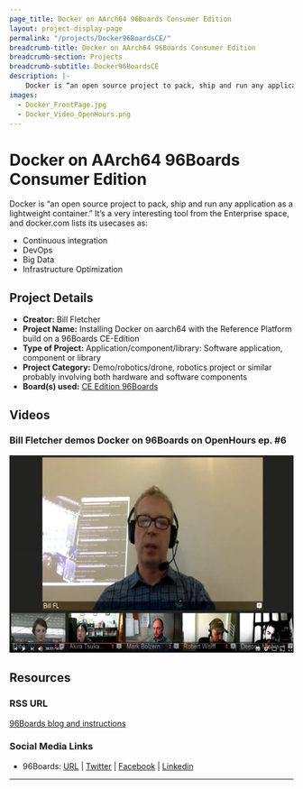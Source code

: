 ```yaml
---
page_title: Docker on AArch64 96Boards Consumer Edition
layout: project-display-page
permalink: "/projects/Docker96BoardsCE/"
breadcrumb-title: Docker on AArch64 96Boards Consumer Edition
breadcrumb-section: Projects
breadcrumb-subtitle: Docker96BoardsCE
description: |-
    Docker is “an open source project to pack, ship and run any application as a lightweight container.” It’s a very interesting tool from the Enterprise space, and docker.com lists its use cases as Continuous integration, DevOps, Big Data and Infrastructure Optimization.
images:
  - Docker_FrontPage.jpg
  - Docker_Video_OpenHours.png
---
```

# Docker on AArch64 96Boards Consumer Edition

Docker is “an open source project to pack, ship and run any application as a lightweight container.” It’s a very interesting tool from the Enterprise space, and docker.com lists its usecases as:

- Continuous integration
- DevOps
- Big Data
- Infrastructure Optimization

## Project Details

- **Creator:** Bill Fletcher
- **Project Name:** Installing Docker on aarch64 with the Reference Platform build on a 96Boards CE-Edition
- **Type of Project:** Application/component/library: Software application, component or library
- **Project Category:** Demo/robotics/drone, robotics project or similar probably involving both hardware and software components
- **Board(s) used:** [CE Edition 96Boards](https://www.96boards.org/products/ce/)

## Videos

### Bill Fletcher demos Docker on 96Boards on OpenHours ep. #6

[<img src="../Docker96BoardsCE/Images/Docker_Video_OpenHours.png?raw=true" data-canonical-src="../Docker96BoardsCE/Images/Docker_Video_OpenHours.png?raw=true" width="600" height="350" />](https://youtu.be/lvv7CbXOHtw?list=PL-NF6S9MM_W1QBjUc2B5Pg502bz7qslxk)

## Resources

### RSS URL

[96Boards blog and instructions](https://www.96boards.org/blog/installing-docker-aarch64-96boards-ce/)

### Social Media Links

- 96Boards: [URL](https://www.96boards.org/) &#124; [Twitter](https://twitter.com/96boards) &#124; [Facebook](https://www.facebook.com/96Boards) &#124; [Linkedin](https://www.linkedin.com/showcase/6637095/)


***
